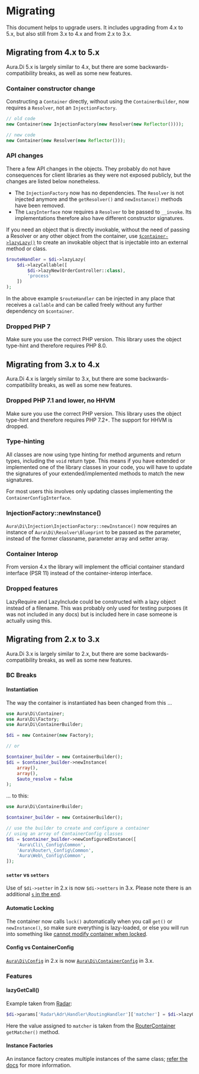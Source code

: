 # Migrating

This document helps to upgrade users. It includes upgrading from 4.x to 5.x, but also still from 3.x to 4.x and from 2.x to 3.x.

## Migrating from 4.x to 5.x

Aura.Di 5.x is largely similar to 4.x, but there are some backwards-compatibility breaks, as well as some new features.

### Container constructor change

Constructing a `Container` directly, without using the `ContainerBuilder`, now requires a `Resolver`, not an `InjectionFactory`.

```php
// old code
new Container(new InjectionFactory(new Resolver(new Reflector())));

// new code
new Container(new Resolver(new Reflector()));
```

### API changes

There a few API changes in the objects. They probably do not have consequences for client libraries as they were not
exposed publicly, but the changes are listed below nonetheless.

- The `InjectionFactory` now has no dependencies. The `Resolver` is not injected anymore and the `getResolver()` and `newInstance()` methods have been removed.
- The `LazyInterface` now requires a `Resolver` to be passed to `__invoke`. Its implementations therefore also have different constructor signatures. 

If you need an object that is directly invokable, without the need of passing a Resolver or any other object from the 
container, use [`$container->lazyLazy()`](lazy.md#lazy-lazy) to create an invokable object that is injectable into an external method or class.

```php
$routeHandler = $di->lazyLazy(
    $di->lazyCallable([
        $di->lazyNew(OrderController::class),
        'process'
    ])
);
```

In the above example `$routeHandler` can be injected in any place that receives a `callable` and can be called freely
without any further dependency on `$container`.

### Dropped PHP 7

Make sure you use the correct PHP version. This library uses the object type-hint and therefore requires PHP 8.0.

## Migrating from 3.x to 4.x

Aura.Di 4.x is largely similar to 3.x, but there are some backwards-compatibility breaks, as well as some new features.

### Dropped PHP 7.1 and lower, no HHVM

Make sure you use the correct PHP version. This library uses the object type-hint and therefore requires PHP 7.2+. The
support for HHVM is dropped.

### Type-hinting

All classes are now using type hinting for method arguments and return types, including the `void` return type. This 
means if you have extended or implemented one of the library classes in your code, you will have to update the 
signatures of your extended/implemented methods to match the new signatures.

For most users this involves only updating classes implementing the `ContainerConfigInterface`.

### InjectionFactory::newInstance()

`Aura\Di\Injection\InjectionFactory::newInstance()` now requires an instance of `Aura\Di\Resolver\Blueprint` to be passed as the parameter, instead of the former classname, parameter array and setter array.

### Container Interop

From version 4.x the library will implement the official container standard interface (PSR 11) instead of the
container-interop interface.

### Dropped features

LazyRequire and LazyInclude could be constructed with a lazy object instead of a filename. This was probably only used
for testing purposes (it was not included in any docs) but is included here in case someone is actually using this. 


## Migrating from 2.x to 3.x

Aura.Di 3.x is largely similar to 2.x, but there are some backwards-compatibility breaks, as well as some new features.

### BC Breaks

#### Instantiation

The way the container is instantiated has been changed from this ...

```php
use Aura\Di\Container;
use Aura\Di\Factory;
use Aura\Di\ContainerBuilder;

$di = new Container(new Factory);

// or

$container_builder = new ContainerBuilder();
$di = $container_builder->newInstance(
    array(),
    array(),
    $auto_resolve = false
);
```

... to this:

```php
use Aura\Di\ContainerBuilder;

$container_builder = new ContainerBuilder();

// use the builder to create and configure a container
// using an array of ContainerConfig classes
$di = $container_builder->newConfiguredInstance([
    'Aura\Cli\_Config\Common',
    'Aura\Router\_Config\Common',
    'Aura\Web\_Config\Common',
]);
```

#### `setter` vs `setters`

Use of `$di->setter` in 2.x is now `$di->setters` in 3.x. Please note there is an additional [`s` in the end](https://github.com/auraphp/Aura.Di/issues/115).

#### Automatic Locking

The container now calls `lock()` automatically when you call `get()` or `newInstance()`, so make sure everything is lazy-loaded, or else you will run into something like [cannot modify container when locked](https://github.com/auraphp/Aura.Di/issues/118).

#### Config vs ContainerConfig

[`Aura\Di\Config`](https://github.com/auraphp/Aura.Di/blob/2.2.4/src/Config.php) in 2.x is now [`Aura\Di\ContainerConfig`](https://github.com/auraphp/Aura.Di/blob/3.0.0/src/ContainerConfig.php) in 3.x.

### Features

#### lazyGetCall()

Example taken from [Radar](https://github.com/radarphp/Radar.Adr/blob/0b4fa74c4939a715562d60e37c1976fc59b420b6/src/Config.php#L50):

```php
$di->params['Radar\Adr\Handler\RoutingHandler']['matcher'] = $di->lazyGetCall('radar/adr:router', 'getMatcher');
```

Here the value assigned to `matcher` is taken from the [RouterContainer](https://github.com/auraphp/Aura.Router/blob/3.0.0/src/RouterContainer.php#L263-L273) `getMatcher()` method.

#### Instance Factories

An instance factory creates multiple instances of the same class; [refer the docs](http://auraphp.com/packages/3.x/Di/factories.html) for more information.
